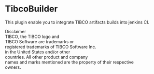 TibcoBuilder
============
This plugin enable you to integrate TIBCO artifacts builds into jenkins CI.


Disclaimer <br/>
TIBCO, the TIBCO logo and <br/>
TIBCO Software are trademarks or <br/>
registered trademarks of TIBCO Software Inc. <br/>
in the United States and/or other <br/>
countries. All other product and company <br/>
names and marks mentioned are the property of their respective <br/>
owners.
